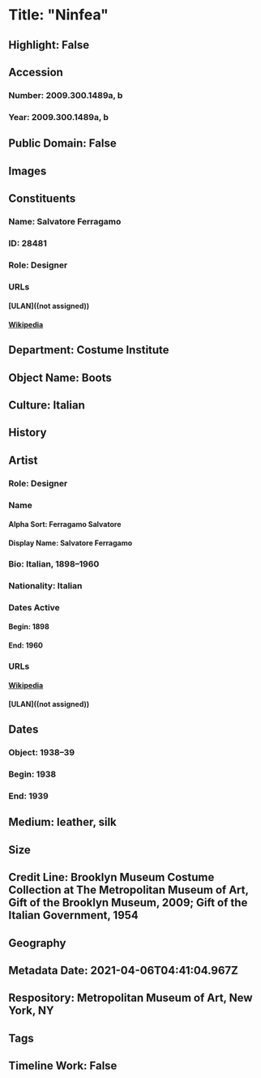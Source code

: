 # Title: "Ninfea"
## Highlight: False
## Accession
### Number: 2009.300.1489a, b
### Year: 2009.300.1489a, b
## Public Domain: False
## Images
## Constituents
### Name: Salvatore Ferragamo
### ID: 28481
### Role: Designer
### URLs
#### [ULAN]((not assigned))
#### [Wikipedia](https://www.wikidata.org/wiki/Q981342)
## Department: Costume Institute
## Object Name: Boots
## Culture: Italian
## History
## Artist
### Role: Designer
### Name
#### Alpha Sort: Ferragamo Salvatore
#### Display Name: Salvatore Ferragamo
### Bio: Italian, 1898–1960
### Nationality: Italian
### Dates Active
#### Begin: 1898
#### End: 1960
### URLs
#### [Wikipedia](https://www.wikidata.org/wiki/Q981342)
#### [ULAN]((not assigned))
## Dates
### Object: 1938–39
### Begin: 1938
### End: 1939
## Medium: leather, silk
## Size
## Credit Line: Brooklyn Museum Costume Collection at The Metropolitan Museum of Art, Gift of the Brooklyn Museum, 2009; Gift of the Italian Government, 1954
## Geography
## Metadata Date: 2021-04-06T04:41:04.967Z
## Respository: Metropolitan Museum of Art, New York, NY
## Tags
## Timeline Work: False